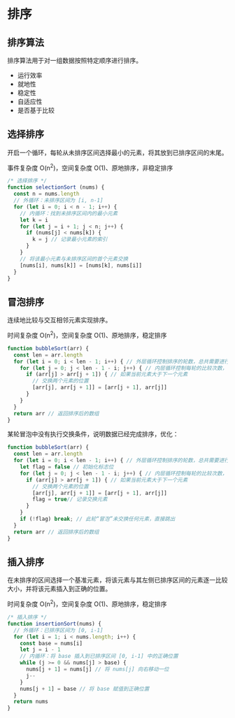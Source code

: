 # 排序



## 排序算法

 排序算法用于对一组数据按照特定顺序进行排序。 

- 运行效率
- 就地性
- 稳定性
- 自适应性
- 是否基于比较



##  选择排序

开启一个循环，每轮从未排序区间选择最小的元素，将其放到已排序区间的末尾。

事件复杂度 O(n<sup>2</sup>)，空间复杂度 O(1)、原地排序，非稳定排序

```js
/* 选择排序 */
function selectionSort (nums) {
  const n = nums.length
  // 外循环：未排序区间为 [i, n-1]
  for (let i = 0; i < n - 1; i++) {
    // 内循环：找到未排序区间内的最小元素
    let k = i
    for (let j = i + 1; j < n; j++) {
      if (nums[j] < nums[k]) {
        k = j // 记录最小元素的索引
      }
    }
    // 将该最小元素与未排序区间的首个元素交换
    [nums[i], nums[k]] = [nums[k], nums[i]]
  }
}
```





## 冒泡排序

连续地比较与交互相邻元素实现排序。

时间复杂度 O(n<sup>2</sup>)，空间复杂度 O(1)、原地排序，稳定排序

```js
function bubbleSort(arr) {
  const len = arr.length
  for (let i = 0; i < len - 1; i++) { // 外层循环控制排序的轮数，总共需要进行 len - 1 轮
    for (let j = 0; j < len - 1 - i; j++) { // 内层循环控制每轮的比较次数，每轮比较次数逐渐减少
      if (arr[j] > arr[j + 1]) { // 如果当前元素大于下一个元素
        // 交换两个元素的位置
        [arr[j], arr[j + 1]] = [arr[j + 1], arr[j]]
      }
    }
  }
  return arr // 返回排序后的数组
}
```

某轮冒泡中没有执行交换条件，说明数据已经完成排序，优化：

```js
function bubbleSort(arr) {
  const len = arr.length
  for (let i = 0; i < len - 1; i++) { // 外层循环控制排序的轮数，总共需要进行 len - 1 轮
    let flag = false // 初始化标志位
    for (let j = 0; j < len - 1 - i; j++) { // 内层循环控制每轮的比较次数，每轮比较次数逐渐减少
      if (arr[j] > arr[j + 1]) { // 如果当前元素大于下一个元素
        // 交换两个元素的位置
        [arr[j], arr[j + 1]] = [arr[j + 1], arr[j]]
        flag = true// 记录交换元素
      }
    }
    if (!flag) break; // 此轮“冒泡”未交换任何元素，直接跳出
  }
  return arr // 返回排序后的数组
}
```



## 插入排序

在未排序的区间选择一个基准元素，将该元素与其左侧已排序区间的元素逐一比较大小，并将该元素插入到正确的位置。

时间复杂度 O(n<sup>2</sup>)，空间复杂度 O(1)、原地排序，稳定排序

```js
/* 插入排序 */
function insertionSort(nums) {
  // 外循环：已排序区间为 [0, i-1]
  for (let i = 1; i < nums.length; i++) {
    const base = nums[i]
    let j = i - 1
    // 内循环：将 base 插入到已排序区间 [0, i-1] 中的正确位置
    while (j >= 0 && nums[j] > base) {
      nums[j + 1] = nums[j] // 将 nums[j] 向右移动一位
      j--
    }
    nums[j + 1] = base // 将 base 赋值到正确位置
  }
  return nums
}
```

